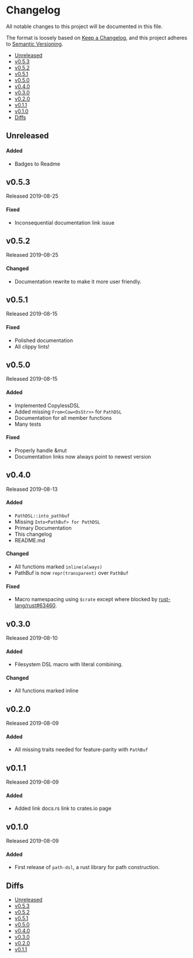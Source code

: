 # Changelog

All notable changes to this project will be documented in this file.

The format is loosely based on [Keep a Changelog](https://keepachangelog.com/en/1.0.0/),
and this project adheres to [Semantic Versioning](https://semver.org/spec/v2.0.0.html).

- [Unreleased](#unreleased)
- [v0.5.3](#v053)
- [v0.5.2](#v052)
- [v0.5.1](#v051)
- [v0.5.0](#v050)
- [v0.4.0](#v040)
- [v0.3.0](#v030)
- [v0.2.0](#v020)
- [v0.1.1](#v011)
- [v0.1.0](#v010)
- [Diffs](#diffs)

## Unreleased

#### Added
- Badges to Readme

## v0.5.3

Released 2019-08-25

#### Fixed
- Inconsequential documentation link issue

## v0.5.2

Released 2019-08-25

#### Changed
- Documentation rewrite to make it more user friendly.

## v0.5.1

Released 2019-08-15

#### Fixed
- Polished documentation
- All clippy lints!

## v0.5.0

Released 2019-08-15

#### Added
- Implemented CopylessDSL
- Added missing `From<Cow<OsStr>>` for `PathDSL`
- Documentation for all member functions
- Many tests

#### Fixed
- Properly handle &mut
- Documentation links now always point to newest version

## v0.4.0

Released 2019-08-13

#### Added
- `PathDSL::into_pathbuf`
- Missing `Into<PathBuf> for PathDSL`
- Primary Documentation
- This changelog
- README.md

#### Changed
- All functions marked `inline(always)`
- PathBuf is now `repr(transparent)` over `PathBuf`

#### Fixed
- Macro namespacing using `$crate` except where blocked by [rust-lang/rust#63460](https://github.com/rust-lang/rust/issues/63460).

## v0.3.0

Released 2019-08-10

#### Added
- Filesystem DSL macro with literal combining.

#### Changed
- All functions marked inline

## v0.2.0

Released 2019-08-09

#### Added
- All missing traits needed for feature-parity with `PathBuf`

## v0.1.1

Released 2019-08-09

#### Added
- Added link docs.rs link to crates.io page

## v0.1.0

Released 2019-08-09

#### Added
- First release of `path-dsl`, a rust library for path construction.

## Diffs

- [Unreleased](https://github.com/cwfitzgerald/path-dsl-rs/compare/v0.5.3...HEAD)
- [v0.5.3](https://github.com/cwfitzgerald/path-dsl-rs/compare/v0.5.2...v0.5.3)
- [v0.5.2](https://github.com/cwfitzgerald/path-dsl-rs/compare/v0.5.1...v0.5.2)
- [v0.5.1](https://github.com/cwfitzgerald/path-dsl-rs/compare/v0.5.0...v0.5.1)
- [v0.5.0](https://github.com/cwfitzgerald/path-dsl-rs/compare/v0.4.0...v0.5.0)
- [v0.4.0](https://github.com/cwfitzgerald/path-dsl-rs/compare/v0.3.0...v0.4.0)
- [v0.3.0](https://github.com/cwfitzgerald/path-dsl-rs/compare/v0.2.0...v0.3.0)
- [v0.2.0](https://github.com/cwfitzgerald/path-dsl-rs/compare/v0.1.1...v0.2.0)
- [v0.1.1](https://github.com/cwfitzgerald/path-dsl-rs/compare/v0.1.0...v0.1.1)
